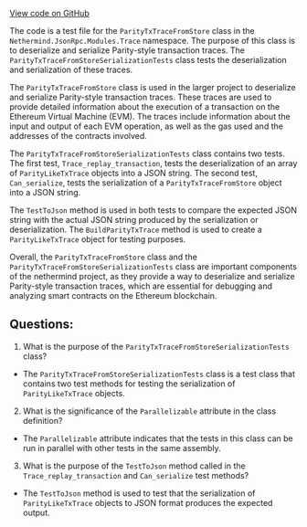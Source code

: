 [View code on GitHub](https://github.com/nethermindeth/nethermind/Nethermind.JsonRpc.Test/Modules/Trace/ParityTxTraceFromStoreSerializationTests.cs)

The code is a test file for the `ParityTxTraceFromStore` class in the `Nethermind.JsonRpc.Modules.Trace` namespace. The purpose of this class is to deserialize and serialize Parity-style transaction traces. The `ParityTxTraceFromStoreSerializationTests` class tests the deserialization and serialization of these traces.

The `ParityTxTraceFromStore` class is used in the larger project to deserialize and serialize Parity-style transaction traces. These traces are used to provide detailed information about the execution of a transaction on the Ethereum Virtual Machine (EVM). The traces include information about the input and output of each EVM operation, as well as the gas used and the addresses of the contracts involved.

The `ParityTxTraceFromStoreSerializationTests` class contains two tests. The first test, `Trace_replay_transaction`, tests the deserialization of an array of `ParityLikeTxTrace` objects into a JSON string. The second test, `Can_serialize`, tests the serialization of a `ParityTxTraceFromStore` object into a JSON string.

The `TestToJson` method is used in both tests to compare the expected JSON string with the actual JSON string produced by the serialization or deserialization. The `BuildParityTxTrace` method is used to create a `ParityLikeTxTrace` object for testing purposes.

Overall, the `ParityTxTraceFromStore` class and the `ParityTxTraceFromStoreSerializationTests` class are important components of the nethermind project, as they provide a way to deserialize and serialize Parity-style transaction traces, which are essential for debugging and analyzing smart contracts on the Ethereum blockchain.
## Questions: 
 1. What is the purpose of the `ParityTxTraceFromStoreSerializationTests` class?
- The `ParityTxTraceFromStoreSerializationTests` class is a test class that contains two test methods for testing the serialization of `ParityLikeTxTrace` objects.

2. What is the significance of the `Parallelizable` attribute in the class definition?
- The `Parallelizable` attribute indicates that the tests in this class can be run in parallel with other tests in the same assembly.

3. What is the purpose of the `TestToJson` method called in the `Trace_replay_transaction` and `Can_serialize` test methods?
- The `TestToJson` method is used to test that the serialization of `ParityLikeTxTrace` objects to JSON format produces the expected output.